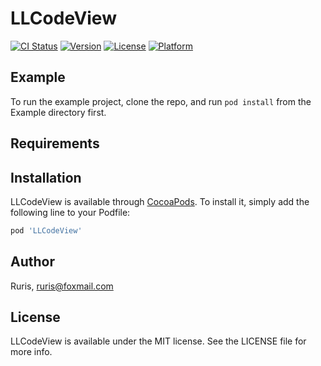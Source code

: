 # LLCodeView

[![CI Status](https://img.shields.io/travis/Ruris/LLCodeView.svg?style=flat)](https://travis-ci.org/Ruris/LLCodeView)
[![Version](https://img.shields.io/cocoapods/v/LLCodeView.svg?style=flat)](https://cocoapods.org/pods/LLCodeView)
[![License](https://img.shields.io/cocoapods/l/LLCodeView.svg?style=flat)](https://cocoapods.org/pods/LLCodeView)
[![Platform](https://img.shields.io/cocoapods/p/LLCodeView.svg?style=flat)](https://cocoapods.org/pods/LLCodeView)

## Example

To run the example project, clone the repo, and run `pod install` from the Example directory first.

## Requirements

## Installation

LLCodeView is available through [CocoaPods](https://cocoapods.org). To install
it, simply add the following line to your Podfile:

```ruby
pod 'LLCodeView'
```

## Author

Ruris, ruris@foxmail.com

## License

LLCodeView is available under the MIT license. See the LICENSE file for more info.
